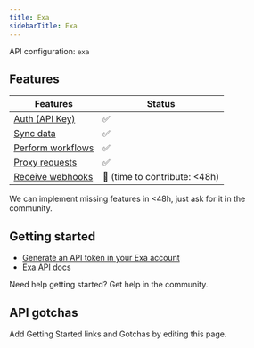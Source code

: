 ```yaml
---
title: Exa
sidebarTitle: Exa
---
```


API configuration: `exa`

## Features

| Features | Status |
| - | - |
| [Auth (API Key)](/integrate/guides/authorize-an-api) | ✅ |
| [Sync data](/integrate/guides/sync-data-from-an-api) | ✅ |
| [Perform workflows](/integrate/guides/perform-workflows-with-an-api) | ✅ |
| [Proxy requests](/integrate/guides/proxy-requests-to-an-api) | ✅ |
| [Receive webhooks](/integrate/guides/receive-webhooks-from-an-api) | 🚫 (time to contribute: &lt;48h) |

We can implement missing features in &lt;48h, just ask for it in the community.

## Getting started

-   [Generate an API token in your Exa account](https://dashboard.exa.ai/)
-   [Exa API docs](https://docs.exa.ai/reference/getting-started)

Need help getting started? Get help in the community.

## API gotchas

Add Getting Started links and Gotchas by editing this page.

